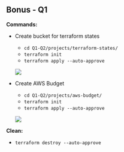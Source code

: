 ## Bonus - Q1

**Commands:**
- Create bucket for terraform states
    - ```cd Q1-Q2/projects/terraform-states/```
    - ```terraform init```
    - ```terraform apply --auto-approve```
    
    ![](../images/S3-Bucket.png)
    
- Create AWS Budget
    - ```cd Q1-Q2/projects/aws-budget/```
    - ```terraform init```
    - ```terraform apply --auto-approve```

    ![](../images/AWS-Budget.png)
    
**Clean:**
- ```terraform destroy --auto-approve```
